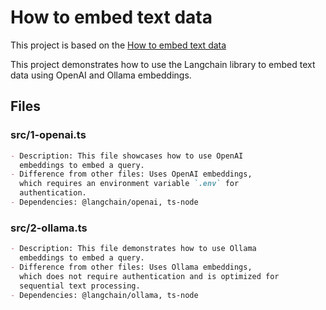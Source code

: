 # How to embed text data

This project is based on the [How to embed text data
](https://js.langchain.com/docs/how_to/embed_text/)

This project demonstrates how to use the Langchain library
to embed text data using OpenAI and Ollama embeddings.

## Files

### src/1-openai.ts

```markdown
- Description: This file showcases how to use OpenAI
  embeddings to embed a query.
- Difference from other files: Uses OpenAI embeddings,
  which requires an environment variable `.env` for
  authentication.
- Dependencies: @langchain/openai, ts-node
```

### src/2-ollama.ts

```markdown
- Description: This file demonstrates how to use Ollama
  embeddings to embed a query.
- Difference from other files: Uses Ollama embeddings,
  which does not require authentication and is optimized for
  sequential text processing.
- Dependencies: @langchain/ollama, ts-node
```
